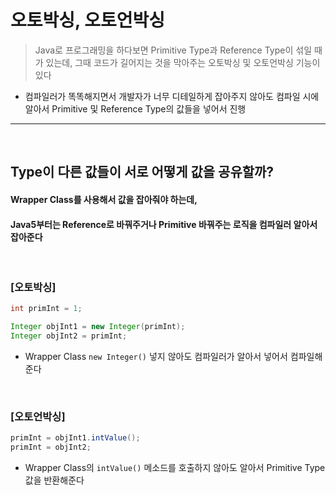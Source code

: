 # 오토박싱, 오토언박싱
> Java로 프로그래밍을 하다보면 Primitive Type과 Reference Type이 섞일 때가 있는데, 그때 코드가 길어지는 것을 막아주는 오토박싱 및 오토언박싱 기능이 있다
* 컴파일러가 똑똑해지면서 개발자가 너무 디테일하게 잡아주지 않아도 컴파일 시에 알아서 Primitive 및 Reference Type의 값들을 넣어서 진행

<hr>
<br>

## Type이 다른 값들이 서로 어떻게 값을 공유할까?
#### Wrapper Class를 사용해서 값을 잡아줘야 하는데,
#### Java5부터는 Reference로 바꿔주거나 Primitive 바꿔주는 로직을 컴파일러 알아서 잡아준다

<br>

### [오토박싱]
```java
int primInt = 1;

Integer objInt1 = new Integer(primInt);
Integer objInt2 = primInt; 
```
* Wrapper Class `new Integer()` 넣지 않아도 컴파일러가 알아서 넣어서 컴파일해준다

<br>

### [오토언박싱]
```java
primInt = objInt1.intValue();
primInt = objInt2;
```
* Wrapper Class의 `intValue()` 메소드를 호출하지 않아도 알아서 Primitive Type 값을 반환해준다
